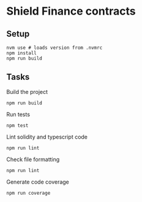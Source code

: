 # Shield Finance contracts

## Setup

    nvm use # loads version from .nvmrc
    npm install
    npm run build

## Tasks

Build the project

    npm run build

Run tests

    npm test

Lint solidity and typescript code

    npm run lint

Check file formatting

    npm run lint

Generate code coverage

    npm run coverage
